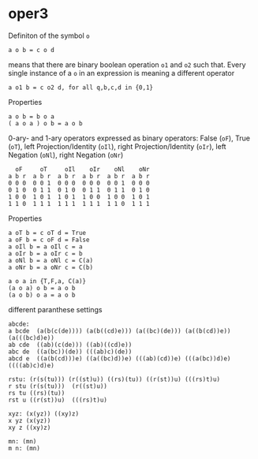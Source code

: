 # oper3
Definiton of the symbol `o`

    a o b = c o d
    
means that there are binary boolean operation `o1` and `o2` such that. Every single instance of a `o` in an expression is meaning a different operator

    a o1 b = c o2 d, for all q,b,c,d in {0,1}
    
Properties

    a o b = b o a
    ( a o a ) o b = a o b
    
0-ary- and 1-ary operators expressed as binary operators:
    False (`oF`), True (`oT`), 
    left Projection/Identity (`oIl`), right Projection/Identity (`oIr`), 
    left Negation (`oNl`), right Negation (`oNr`)

      oF     oT     oIl    oIr    oNl    oNr
    a b r  a b r  a b r  a b r  a b r  a b r
    0 0 0  0 0 1  0 0 0  0 0 0  0 0 1  0 0 0
    0 1 0  0 1 1  0 1 0  0 1 1  0 1 1  0 1 0
    1 0 0  1 0 1  1 0 1  1 0 0  1 0 0  1 0 1
    1 1 0  1 1 1  1 1 1  1 1 1  1 1 0  1 1 1

Properties

    a oT b = c oT d = True
    a oF b = c oF d = False
    a oIl b = a oIl c = a
    a oIr b = a oIr c = b
    a oNl b = a oNl c = C(a) 
    a oNr b = a oNr c = C(b)
    
    a o a in {T,F,a, C(a)}
    (a o a) o b = a o b
    (a o b) o a = a o b 
    

different paranthese settings

    abcde:
    a bcde  (a(b(c(de)))) (a(b((cd)e))) (a((bc)(de))) (a((b(cd))e)) (a(((bc)d)e))
    ab cde  ((ab)(c(de))) ((ab)((cd)e))
    abc de  ((a(bc))(de)) (((ab)c)(de))
    abcd e  ((a(b(cd)))e) ((a((bc)d))e) (((ab)(cd))e) (((a(bc))d)e) ((((ab)c)d)e)
    
    rstu: (r(s(tu))) (r((st)u)) ((rs)(tu)) ((r(st))u) (((rs)t)u)
    r stu (r(s(tu)))  (r((st)u))
    rs tu ((rs)(tu))
    rst u ((r(st))u)  (((rs)t)u)
    
    xyz: (x(yz)) ((xy)z)
    x yz (x(yz))
    xy z ((xy)z)
    
    mn: (mn)
    m n: (mn)    

